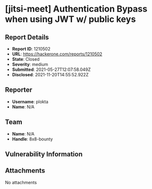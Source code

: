 # [jitsi-meet] Authentication Bypass when using JWT w/ public keys

## Report Details
- **Report ID**: 1210502
- **URL**: https://hackerone.com/reports/1210502
- **State**: Closed
- **Severity**: medium
- **Submitted**: 2021-05-27T12:07:58.049Z
- **Disclosed**: 2021-11-20T14:55:52.922Z

## Reporter
- **Username**: plokta
- **Name**: N/A

## Team
- **Name**: N/A
- **Handle**: 8x8-bounty

## Vulnerability Information


## Attachments
No attachments
